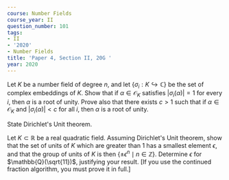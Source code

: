 ```yaml
---
course: Number Fields
course_year: II
question_number: 101
tags:
- II
- '2020'
- Number Fields
title: 'Paper 4, Section II, 20G '
year: 2020
---
```




Let $K$ be a number field of degree $n$, and let $\left\{\sigma_{i}: K \hookrightarrow \mathbb{C}\right\}$ be the set of complex embeddings of $K$. Show that if $\alpha \in \mathcal{O}_{K}$ satisfies $\left|\sigma_{i}(\alpha)\right|=1$ for every $i$, then $\alpha$ is a root of unity. Prove also that there exists $c>1$ such that if $\alpha \in \mathcal{O}_{K}$ and $\left|\sigma_{i}(\alpha)\right|<c$ for all $i$, then $\alpha$ is a root of unity.

State Dirichlet's Unit theorem.

Let $K \subset \mathbb{R}$ be a real quadratic field. Assuming Dirichlet's Unit theorem, show that the set of units of $K$ which are greater than 1 has a smallest element $\epsilon$, and that the group of units of $K$ is then $\left\{\pm \epsilon^{n} \mid n \in \mathbb{Z}\right\}$. Determine $\epsilon$ for $\mathbb{Q}(\sqrt{11})$, justifying your result. [If you use the continued fraction algorithm, you must prove it in full.]